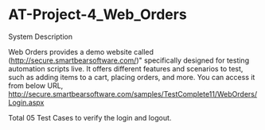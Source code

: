 # AT-Project-4_Web_Orders

System Description

Web Orders provides a demo website called (http://secure.smartbearsoftware.com/)" specifically designed for testing automation scripts live. It offers different features and scenarios to test, such as adding items to a cart, placing orders, and more. You can access it from below URL,
http://secure.smartbearsoftware.com/samples/TestComplete11/WebOrders/Login.aspx

Total 05 Test Cases to verify the login and logout.  
